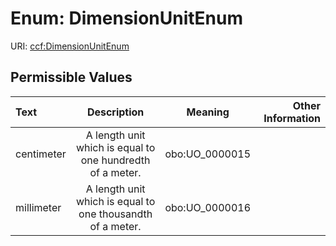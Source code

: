 
# Enum: DimensionUnitEnum



URI: [ccf:DimensionUnitEnum](http://purl.org/ccf/DimensionUnitEnum)


## Permissible Values

| Text | Description | Meaning | Other Information |
| :--- | :---: | :---: | ---: |
| centimeter | A length unit which is equal to one hundredth of a meter. | obo:UO_0000015 |  |
| millimeter | A length unit which is equal to one thousandth of a meter. | obo:UO_0000016 |  |

